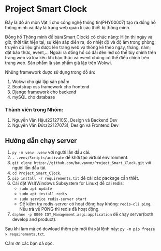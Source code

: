 # Project Smart Clock
Đây là đồ án môn Vật lí cho công nghệ thông tin(PHY00007) tạo ra đồng hồ thông minh và đây là trang web quản lí các thiết bị thông minh.

Đồng hồ Thông minh để bàn(Smart Clock) có chức năng: Hiện thị ngày và giờ, thời tiết hiện tại, sự kiện sắp diễn ra; đo nhiệt độ và độ ẩm trong phòng; 
truyền dữ liệu ghi được lên trang web và thống kê theo ngày, tháng, năm; đặt báo thức, event,... Ngoài ra đồng hồ có dải đèn led có thể tùy chính trên trang web và loa kêu khi báo thức
và event chũng có thể điều chỉnh trên trang web. Sản phẩm là sản phẩm giả lập trên Wokwi.

Những framework được sử dụng trong đồ án:
1. Wokwi cho giả lập sản phẩm
2. Bootstrap css framework cho frontend
3. Django framework cho backend
4. mySQL cho database

### Thành viên trong Nhóm:
1. Nguyễn Văn Hậu(22127105), Design và Backend Dev
2. Nguyễn Văn Đức(22127073), Design và Frontend Dev

## Hướng dẫn chạy server
1. `py -m venv .venv` với người lần đầu cài.
2. `. .venv/Scripts/activate` để khởi tạo virtual environment.
3. `git clone https://github.com/hauvanvn/Project_Smart_Clock.git` với người lần đầu tải.
4. `cd Project_Smart_Clock`.
5. `pip install -r requirements.txt` để cài các package cần thiết.
6. Cài đặt Wsl(Windows Subsystem for Linux) để cài redis:
    - `sudo apt update`
    - `sudo apt install redis`
    - `sudo service redis-server start`
    - Để kiểm tra redis-server có hoạt động hay không: `redis-cli ping`. Nếu trả về PONG thì redis đã hoạt động.
7. `daphne -p 8000 IOT_Management.asgi:application` để chạy server(both develop and product).

Sau khi làm mà có dowload thêm pip mới thì xài lệnh này: `py -m pip freeze > requirements.txt`.

Cảm ơn các bạn đã đọc.